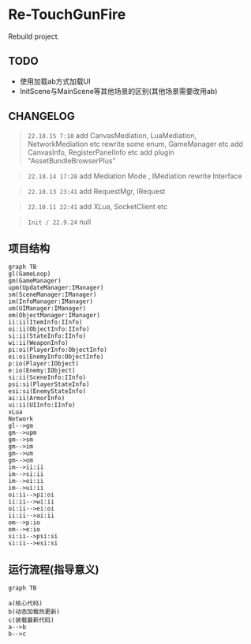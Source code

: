 # Re-TouchGunFire

Rebuild project.

## TODO

- 使用加载ab方式加载UI
- InitScene与MainScene等其他场景的区别(其他场景需要改用ab)

## CHANGELOG

> `22.10.15 7:10`
add CanvasMediation, LuaMediation, NetworkMediation etc
rewrite some enum, GameManager etc
add CanvasInfo, RegisterPanelInfo etc
add plugin "AssetBundleBrowserPlus"

> `22.10.14 17:28`
add Mediation Mode , IMediation
rewrite Interface

> `22.10.13 23:41`
add RequestMgr, IRequest

> `22.10.11 22:41`
add XLua, SocketClient etc

> `Init / 22.9.24`
null



## 项目结构
```mermaid
graph TB
gl(GameLoop)
gm(GameManager)
upm(UpdateManager:IManager)
sm(SceneManager:IManager)
im(InfoManager:IManager)
um(UIManager:IManager)
om(ObjectManager:IManager)
ii:ii(ItemInfo:IInfo)
oi:ii(ObjectInfo:IInfo)
si:ii(StateInfo:IInfo)
wi:ii(WeaponInfo)
pi:oi(PlayerInfo:ObjectInfo)
ei:oi(EnemyInfo:ObjectInfo)
p:io(Player:IObject)
e:io(Enemy:IObject)
si:ii(SceneInfo:IInfo)
psi:si(PlayerStateInfo)
esi:si(EnemyStateInfo)
ai:ii(ArmorInfo)
ui:ii(UIInfo:IInfo)
xLua
Network
gl-->gm
gm-->upm
gm-->sm
gm-->im
gm-->um
gm-->om
im-->ii:ii
im-->si:ii
im-->oi:ii
im-->ui:ii
oi:ii-->pi:oi
ii:ii-->wi:ii
oi:ii-->ei:oi
ii:ii-->ai:ii
om-->p:io
om-->e:io
si:ii-->psi:si
si:ii-->esi:si
```
## 运行流程(指导意义)
```mermaid
graph TB

a(核心代码)
b(动态加载热更新)
c(装载最新代码)
a-->b
b-->c
```